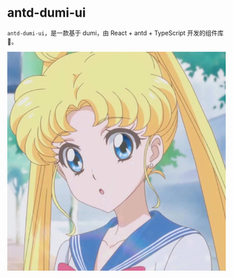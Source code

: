 # antd-dumi-ui

`antd-dumi-ui`，是一款基于 dumi，由 React + antd + TypeScript 开发的组件库 🎉。

![Image text](../public/images/6526debb78.jpg)
